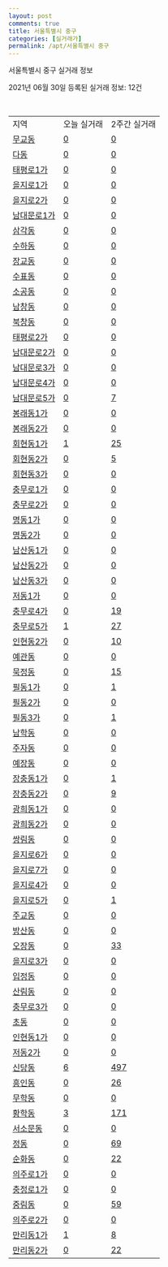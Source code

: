 ```yaml
---
layout: post
comments: true
title: 서울특별시 중구
categories: [실거래가]
permalink: /apt/서울특별시 중구
---
```


서울특별시 중구 실거래 정보

2021년 06월 30일 등록된 실거래 정보: 12건

<script type="text/javascript">
  google.charts.load('current', {'packages':['corechart']});
  google.charts.setOnLoadCallback(drawChart);

  function drawChart() {
    var data = google.visualization.arrayToDataTable([['거래일', '매매', '전월세', '전매'], ['21-02', 61, 157, 0], ['21-03', 51, 180, 0], ['21-04', 57, 185, 2], ['21-05', 66, 147, 1], ['21-06', 21, 100, 0]]);

    var options = {
      title: '최근 유형별 거래량 추이',
      legend: { position: 'bottom' }
    };

    var chart = new google.visualization.LineChart(document.getElementById('columnchart_material'));
    chart.draw(data, (options));
  }
</script>

<div id="columnchart_material" style="width: 95%; margin-left: -35px"></div>
<br>
<table class="sortable">
  <tr>
    <td>지역</td>
    <td>오늘 실거래</td>
    <td>2주간 실거래</td>
  </tr>

  
  <tr class="item">
    <td><a href="서울특별시 중구 무교동">무교동</a></td>
    <td><a href="서울특별시 중구 무교동">0</a></td>
    <td><a href="서울특별시 중구 무교동">0</a></td>
  </tr>
    

  <tr class="item">
    <td><a href="서울특별시 중구 다동">다동</a></td>
    <td><a href="서울특별시 중구 다동">0</a></td>
    <td><a href="서울특별시 중구 다동">0</a></td>
  </tr>
    

  <tr class="item">
    <td><a href="서울특별시 중구 태평로1가">태평로1가</a></td>
    <td><a href="서울특별시 중구 태평로1가">0</a></td>
    <td><a href="서울특별시 중구 태평로1가">0</a></td>
  </tr>
    

  <tr class="item">
    <td><a href="서울특별시 중구 을지로1가">을지로1가</a></td>
    <td><a href="서울특별시 중구 을지로1가">0</a></td>
    <td><a href="서울특별시 중구 을지로1가">0</a></td>
  </tr>
    

  <tr class="item">
    <td><a href="서울특별시 중구 을지로2가">을지로2가</a></td>
    <td><a href="서울특별시 중구 을지로2가">0</a></td>
    <td><a href="서울특별시 중구 을지로2가">0</a></td>
  </tr>
    

  <tr class="item">
    <td><a href="서울특별시 중구 남대문로1가">남대문로1가</a></td>
    <td><a href="서울특별시 중구 남대문로1가">0</a></td>
    <td><a href="서울특별시 중구 남대문로1가">0</a></td>
  </tr>
    

  <tr class="item">
    <td><a href="서울특별시 중구 삼각동">삼각동</a></td>
    <td><a href="서울특별시 중구 삼각동">0</a></td>
    <td><a href="서울특별시 중구 삼각동">0</a></td>
  </tr>
    

  <tr class="item">
    <td><a href="서울특별시 중구 수하동">수하동</a></td>
    <td><a href="서울특별시 중구 수하동">0</a></td>
    <td><a href="서울특별시 중구 수하동">0</a></td>
  </tr>
    

  <tr class="item">
    <td><a href="서울특별시 중구 장교동">장교동</a></td>
    <td><a href="서울특별시 중구 장교동">0</a></td>
    <td><a href="서울특별시 중구 장교동">0</a></td>
  </tr>
    

  <tr class="item">
    <td><a href="서울특별시 중구 수표동">수표동</a></td>
    <td><a href="서울특별시 중구 수표동">0</a></td>
    <td><a href="서울특별시 중구 수표동">0</a></td>
  </tr>
    

  <tr class="item">
    <td><a href="서울특별시 중구 소공동">소공동</a></td>
    <td><a href="서울특별시 중구 소공동">0</a></td>
    <td><a href="서울특별시 중구 소공동">0</a></td>
  </tr>
    

  <tr class="item">
    <td><a href="서울특별시 중구 남창동">남창동</a></td>
    <td><a href="서울특별시 중구 남창동">0</a></td>
    <td><a href="서울특별시 중구 남창동">0</a></td>
  </tr>
    

  <tr class="item">
    <td><a href="서울특별시 중구 북창동">북창동</a></td>
    <td><a href="서울특별시 중구 북창동">0</a></td>
    <td><a href="서울특별시 중구 북창동">0</a></td>
  </tr>
    

  <tr class="item">
    <td><a href="서울특별시 중구 태평로2가">태평로2가</a></td>
    <td><a href="서울특별시 중구 태평로2가">0</a></td>
    <td><a href="서울특별시 중구 태평로2가">0</a></td>
  </tr>
    

  <tr class="item">
    <td><a href="서울특별시 중구 남대문로2가">남대문로2가</a></td>
    <td><a href="서울특별시 중구 남대문로2가">0</a></td>
    <td><a href="서울특별시 중구 남대문로2가">0</a></td>
  </tr>
    

  <tr class="item">
    <td><a href="서울특별시 중구 남대문로3가">남대문로3가</a></td>
    <td><a href="서울특별시 중구 남대문로3가">0</a></td>
    <td><a href="서울특별시 중구 남대문로3가">0</a></td>
  </tr>
    

  <tr class="item">
    <td><a href="서울특별시 중구 남대문로4가">남대문로4가</a></td>
    <td><a href="서울특별시 중구 남대문로4가">0</a></td>
    <td><a href="서울특별시 중구 남대문로4가">0</a></td>
  </tr>
    

  <tr class="item">
    <td><a href="서울특별시 중구 남대문로5가">남대문로5가</a></td>
    <td><a href="서울특별시 중구 남대문로5가">0</a></td>
    <td><a href="서울특별시 중구 남대문로5가">7</a></td>
  </tr>
    

  <tr class="item">
    <td><a href="서울특별시 중구 봉래동1가">봉래동1가</a></td>
    <td><a href="서울특별시 중구 봉래동1가">0</a></td>
    <td><a href="서울특별시 중구 봉래동1가">0</a></td>
  </tr>
    

  <tr class="item">
    <td><a href="서울특별시 중구 봉래동2가">봉래동2가</a></td>
    <td><a href="서울특별시 중구 봉래동2가">0</a></td>
    <td><a href="서울특별시 중구 봉래동2가">0</a></td>
  </tr>
    

  <tr class="item">
    <td><a href="서울특별시 중구 회현동1가">회현동1가</a></td>
    <td><a href="서울특별시 중구 회현동1가">1</a></td>
    <td><a href="서울특별시 중구 회현동1가">25</a></td>
  </tr>
    

  <tr class="item">
    <td><a href="서울특별시 중구 회현동2가">회현동2가</a></td>
    <td><a href="서울특별시 중구 회현동2가">0</a></td>
    <td><a href="서울특별시 중구 회현동2가">5</a></td>
  </tr>
    

  <tr class="item">
    <td><a href="서울특별시 중구 회현동3가">회현동3가</a></td>
    <td><a href="서울특별시 중구 회현동3가">0</a></td>
    <td><a href="서울특별시 중구 회현동3가">0</a></td>
  </tr>
    

  <tr class="item">
    <td><a href="서울특별시 중구 충무로1가">충무로1가</a></td>
    <td><a href="서울특별시 중구 충무로1가">0</a></td>
    <td><a href="서울특별시 중구 충무로1가">0</a></td>
  </tr>
    

  <tr class="item">
    <td><a href="서울특별시 중구 충무로2가">충무로2가</a></td>
    <td><a href="서울특별시 중구 충무로2가">0</a></td>
    <td><a href="서울특별시 중구 충무로2가">0</a></td>
  </tr>
    

  <tr class="item">
    <td><a href="서울특별시 중구 명동1가">명동1가</a></td>
    <td><a href="서울특별시 중구 명동1가">0</a></td>
    <td><a href="서울특별시 중구 명동1가">0</a></td>
  </tr>
    

  <tr class="item">
    <td><a href="서울특별시 중구 명동2가">명동2가</a></td>
    <td><a href="서울특별시 중구 명동2가">0</a></td>
    <td><a href="서울특별시 중구 명동2가">0</a></td>
  </tr>
    

  <tr class="item">
    <td><a href="서울특별시 중구 남산동1가">남산동1가</a></td>
    <td><a href="서울특별시 중구 남산동1가">0</a></td>
    <td><a href="서울특별시 중구 남산동1가">0</a></td>
  </tr>
    

  <tr class="item">
    <td><a href="서울특별시 중구 남산동2가">남산동2가</a></td>
    <td><a href="서울특별시 중구 남산동2가">0</a></td>
    <td><a href="서울특별시 중구 남산동2가">0</a></td>
  </tr>
    

  <tr class="item">
    <td><a href="서울특별시 중구 남산동3가">남산동3가</a></td>
    <td><a href="서울특별시 중구 남산동3가">0</a></td>
    <td><a href="서울특별시 중구 남산동3가">0</a></td>
  </tr>
    

  <tr class="item">
    <td><a href="서울특별시 중구 저동1가">저동1가</a></td>
    <td><a href="서울특별시 중구 저동1가">0</a></td>
    <td><a href="서울특별시 중구 저동1가">0</a></td>
  </tr>
    

  <tr class="item">
    <td><a href="서울특별시 중구 충무로4가">충무로4가</a></td>
    <td><a href="서울특별시 중구 충무로4가">0</a></td>
    <td><a href="서울특별시 중구 충무로4가">19</a></td>
  </tr>
    

  <tr class="item">
    <td><a href="서울특별시 중구 충무로5가">충무로5가</a></td>
    <td><a href="서울특별시 중구 충무로5가">1</a></td>
    <td><a href="서울특별시 중구 충무로5가">27</a></td>
  </tr>
    

  <tr class="item">
    <td><a href="서울특별시 중구 인현동2가">인현동2가</a></td>
    <td><a href="서울특별시 중구 인현동2가">0</a></td>
    <td><a href="서울특별시 중구 인현동2가">10</a></td>
  </tr>
    

  <tr class="item">
    <td><a href="서울특별시 중구 예관동">예관동</a></td>
    <td><a href="서울특별시 중구 예관동">0</a></td>
    <td><a href="서울특별시 중구 예관동">0</a></td>
  </tr>
    

  <tr class="item">
    <td><a href="서울특별시 중구 묵정동">묵정동</a></td>
    <td><a href="서울특별시 중구 묵정동">0</a></td>
    <td><a href="서울특별시 중구 묵정동">15</a></td>
  </tr>
    

  <tr class="item">
    <td><a href="서울특별시 중구 필동1가">필동1가</a></td>
    <td><a href="서울특별시 중구 필동1가">0</a></td>
    <td><a href="서울특별시 중구 필동1가">1</a></td>
  </tr>
    

  <tr class="item">
    <td><a href="서울특별시 중구 필동2가">필동2가</a></td>
    <td><a href="서울특별시 중구 필동2가">0</a></td>
    <td><a href="서울특별시 중구 필동2가">0</a></td>
  </tr>
    

  <tr class="item">
    <td><a href="서울특별시 중구 필동3가">필동3가</a></td>
    <td><a href="서울특별시 중구 필동3가">0</a></td>
    <td><a href="서울특별시 중구 필동3가">1</a></td>
  </tr>
    

  <tr class="item">
    <td><a href="서울특별시 중구 남학동">남학동</a></td>
    <td><a href="서울특별시 중구 남학동">0</a></td>
    <td><a href="서울특별시 중구 남학동">0</a></td>
  </tr>
    

  <tr class="item">
    <td><a href="서울특별시 중구 주자동">주자동</a></td>
    <td><a href="서울특별시 중구 주자동">0</a></td>
    <td><a href="서울특별시 중구 주자동">0</a></td>
  </tr>
    

  <tr class="item">
    <td><a href="서울특별시 중구 예장동">예장동</a></td>
    <td><a href="서울특별시 중구 예장동">0</a></td>
    <td><a href="서울특별시 중구 예장동">0</a></td>
  </tr>
    

  <tr class="item">
    <td><a href="서울특별시 중구 장충동1가">장충동1가</a></td>
    <td><a href="서울특별시 중구 장충동1가">0</a></td>
    <td><a href="서울특별시 중구 장충동1가">1</a></td>
  </tr>
    

  <tr class="item">
    <td><a href="서울특별시 중구 장충동2가">장충동2가</a></td>
    <td><a href="서울특별시 중구 장충동2가">0</a></td>
    <td><a href="서울특별시 중구 장충동2가">9</a></td>
  </tr>
    

  <tr class="item">
    <td><a href="서울특별시 중구 광희동1가">광희동1가</a></td>
    <td><a href="서울특별시 중구 광희동1가">0</a></td>
    <td><a href="서울특별시 중구 광희동1가">0</a></td>
  </tr>
    

  <tr class="item">
    <td><a href="서울특별시 중구 광희동2가">광희동2가</a></td>
    <td><a href="서울특별시 중구 광희동2가">0</a></td>
    <td><a href="서울특별시 중구 광희동2가">0</a></td>
  </tr>
    

  <tr class="item">
    <td><a href="서울특별시 중구 쌍림동">쌍림동</a></td>
    <td><a href="서울특별시 중구 쌍림동">0</a></td>
    <td><a href="서울특별시 중구 쌍림동">0</a></td>
  </tr>
    

  <tr class="item">
    <td><a href="서울특별시 중구 을지로6가">을지로6가</a></td>
    <td><a href="서울특별시 중구 을지로6가">0</a></td>
    <td><a href="서울특별시 중구 을지로6가">0</a></td>
  </tr>
    

  <tr class="item">
    <td><a href="서울특별시 중구 을지로7가">을지로7가</a></td>
    <td><a href="서울특별시 중구 을지로7가">0</a></td>
    <td><a href="서울특별시 중구 을지로7가">0</a></td>
  </tr>
    

  <tr class="item">
    <td><a href="서울특별시 중구 을지로4가">을지로4가</a></td>
    <td><a href="서울특별시 중구 을지로4가">0</a></td>
    <td><a href="서울특별시 중구 을지로4가">0</a></td>
  </tr>
    

  <tr class="item">
    <td><a href="서울특별시 중구 을지로5가">을지로5가</a></td>
    <td><a href="서울특별시 중구 을지로5가">0</a></td>
    <td><a href="서울특별시 중구 을지로5가">1</a></td>
  </tr>
    

  <tr class="item">
    <td><a href="서울특별시 중구 주교동">주교동</a></td>
    <td><a href="서울특별시 중구 주교동">0</a></td>
    <td><a href="서울특별시 중구 주교동">0</a></td>
  </tr>
    

  <tr class="item">
    <td><a href="서울특별시 중구 방산동">방산동</a></td>
    <td><a href="서울특별시 중구 방산동">0</a></td>
    <td><a href="서울특별시 중구 방산동">0</a></td>
  </tr>
    

  <tr class="item">
    <td><a href="서울특별시 중구 오장동">오장동</a></td>
    <td><a href="서울특별시 중구 오장동">0</a></td>
    <td><a href="서울특별시 중구 오장동">33</a></td>
  </tr>
    

  <tr class="item">
    <td><a href="서울특별시 중구 을지로3가">을지로3가</a></td>
    <td><a href="서울특별시 중구 을지로3가">0</a></td>
    <td><a href="서울특별시 중구 을지로3가">0</a></td>
  </tr>
    

  <tr class="item">
    <td><a href="서울특별시 중구 입정동">입정동</a></td>
    <td><a href="서울특별시 중구 입정동">0</a></td>
    <td><a href="서울특별시 중구 입정동">0</a></td>
  </tr>
    

  <tr class="item">
    <td><a href="서울특별시 중구 산림동">산림동</a></td>
    <td><a href="서울특별시 중구 산림동">0</a></td>
    <td><a href="서울특별시 중구 산림동">0</a></td>
  </tr>
    

  <tr class="item">
    <td><a href="서울특별시 중구 충무로3가">충무로3가</a></td>
    <td><a href="서울특별시 중구 충무로3가">0</a></td>
    <td><a href="서울특별시 중구 충무로3가">0</a></td>
  </tr>
    

  <tr class="item">
    <td><a href="서울특별시 중구 초동">초동</a></td>
    <td><a href="서울특별시 중구 초동">0</a></td>
    <td><a href="서울특별시 중구 초동">0</a></td>
  </tr>
    

  <tr class="item">
    <td><a href="서울특별시 중구 인현동1가">인현동1가</a></td>
    <td><a href="서울특별시 중구 인현동1가">0</a></td>
    <td><a href="서울특별시 중구 인현동1가">0</a></td>
  </tr>
    

  <tr class="item">
    <td><a href="서울특별시 중구 저동2가">저동2가</a></td>
    <td><a href="서울특별시 중구 저동2가">0</a></td>
    <td><a href="서울특별시 중구 저동2가">0</a></td>
  </tr>
    

  <tr class="item">
    <td><a href="서울특별시 중구 신당동">신당동</a></td>
    <td><a href="서울특별시 중구 신당동">6</a></td>
    <td><a href="서울특별시 중구 신당동">497</a></td>
  </tr>
    

  <tr class="item">
    <td><a href="서울특별시 중구 흥인동">흥인동</a></td>
    <td><a href="서울특별시 중구 흥인동">0</a></td>
    <td><a href="서울특별시 중구 흥인동">26</a></td>
  </tr>
    

  <tr class="item">
    <td><a href="서울특별시 중구 무학동">무학동</a></td>
    <td><a href="서울특별시 중구 무학동">0</a></td>
    <td><a href="서울특별시 중구 무학동">0</a></td>
  </tr>
    

  <tr class="item">
    <td><a href="서울특별시 중구 황학동">황학동</a></td>
    <td><a href="서울특별시 중구 황학동">3</a></td>
    <td><a href="서울특별시 중구 황학동">171</a></td>
  </tr>
    

  <tr class="item">
    <td><a href="서울특별시 중구 서소문동">서소문동</a></td>
    <td><a href="서울특별시 중구 서소문동">0</a></td>
    <td><a href="서울특별시 중구 서소문동">0</a></td>
  </tr>
    

  <tr class="item">
    <td><a href="서울특별시 중구 정동">정동</a></td>
    <td><a href="서울특별시 중구 정동">0</a></td>
    <td><a href="서울특별시 중구 정동">69</a></td>
  </tr>
    

  <tr class="item">
    <td><a href="서울특별시 중구 순화동">순화동</a></td>
    <td><a href="서울특별시 중구 순화동">0</a></td>
    <td><a href="서울특별시 중구 순화동">22</a></td>
  </tr>
    

  <tr class="item">
    <td><a href="서울특별시 중구 의주로1가">의주로1가</a></td>
    <td><a href="서울특별시 중구 의주로1가">0</a></td>
    <td><a href="서울특별시 중구 의주로1가">0</a></td>
  </tr>
    

  <tr class="item">
    <td><a href="서울특별시 중구 충정로1가">충정로1가</a></td>
    <td><a href="서울특별시 중구 충정로1가">0</a></td>
    <td><a href="서울특별시 중구 충정로1가">0</a></td>
  </tr>
    

  <tr class="item">
    <td><a href="서울특별시 중구 중림동">중림동</a></td>
    <td><a href="서울특별시 중구 중림동">0</a></td>
    <td><a href="서울특별시 중구 중림동">59</a></td>
  </tr>
    

  <tr class="item">
    <td><a href="서울특별시 중구 의주로2가">의주로2가</a></td>
    <td><a href="서울특별시 중구 의주로2가">0</a></td>
    <td><a href="서울특별시 중구 의주로2가">0</a></td>
  </tr>
    

  <tr class="item">
    <td><a href="서울특별시 중구 만리동1가">만리동1가</a></td>
    <td><a href="서울특별시 중구 만리동1가">1</a></td>
    <td><a href="서울특별시 중구 만리동1가">8</a></td>
  </tr>
    

  <tr class="item">
    <td><a href="서울특별시 중구 만리동2가">만리동2가</a></td>
    <td><a href="서울특별시 중구 만리동2가">0</a></td>
    <td><a href="서울특별시 중구 만리동2가">22</a></td>
  </tr>
    


</table>


    